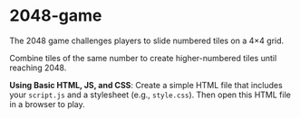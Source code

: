 # 2048-game

The 2048 game challenges players to slide numbered tiles on a 4×4 grid.

Combine tiles of the same number to create higher-numbered tiles until reaching 2048.

**Using Basic HTML, JS, and CSS**:
Create a simple HTML file that includes your `script.js` and a stylesheet (e.g., `style.css`).
Then open this HTML file in a browser to play.